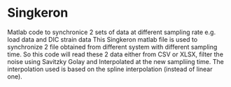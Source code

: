 # Singkeron
Matlab code to synchronice 2 sets of data at different sampling rate e.g. load data and DIC strain data
This Singkeron matlab file is used to synchronize 2 file obtained from different system with different sampling time.
So this code will read these 2 data either from CSV or XLSX, filter the noise using Savitzky Golay and Interpolated at the new sampliing time.
The interpolation used is based on the spline interpolation (instead of linear one).
